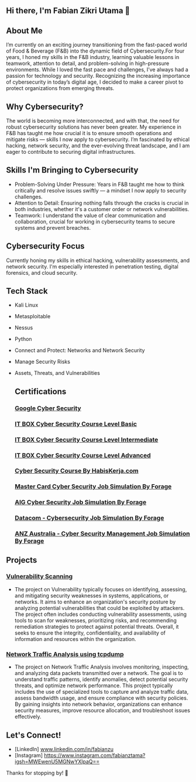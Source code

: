 ## Hi there, I'm Fabian Zikri Utama 👋
## About Me
I’m currently on an exciting journey transitioning from the fast-paced world of Food & Beverage (F&B) into the dynamic field of Cybersecurity.For four years, I honed my skills in the F&B industry, learning valuable lessons in teamwork, attention to detail, and problem-solving in high-pressure environments. While I loved the fast pace and challenges, I’ve always had a passion for technology and security. Recognizing the increasing importance of cybersecurity in today’s digital age, I decided to make a career pivot to protect organizations from emerging threats.
## Why Cybersecurity?
The world is becoming more interconnected, and with that, the need for robust cybersecurity solutions has never been greater. My experience in F&B has taught me how crucial it is to ensure smooth operations and mitigate risks — skills I now apply to cybersecurity. I’m fascinated by ethical hacking, network security, and the ever-evolving threat landscape, and I am eager to contribute to securing digital infrastructures.
## Skills I'm Bringing to Cybersecurity
- Problem-Solving Under Pressure: Years in F&B taught me how to think critically and resolve issues swiftly — a mindset I now apply to security challenges.
- Attention to Detail: Ensuring nothing falls through the cracks is crucial in both industries, whether it's a customer order or network vulnerabilities.
- Teamwork: I understand the value of clear communication and collaboration, crucial for working in cybersecurity teams to secure systems and prevent breaches.
## Cybersecurity Focus
Currently honing my skills in ethical hacking, vulnerability assessments, and network security. I'm especially interested in penetration testing, digital forensics, and cloud security.
## Tech Stack
- Kali Linux
- Metasploitable
- Nessus
- Python
- Connect and Protect: Networks and Network Security
- Manage Security Risks
- Assets, Threats, and Vulnerabilities

  ## Certifications
  ### [Google Cyber Security](https://www.coursera.org/account/accomplishments/professional-cert/UZ5TDKIZLSLX)
  ### [IT BOX Cyber Security Course Level Basic](https://itbox.id/certificate-verifier/139414075-13ECBB898-12CE9C6B3/)
  ### [IT BOX Cyber Security Course Level Intermediate](https://itbox.id/certificate-verifier/139414075-1395F0468-12CE9C6B3/)
  ### [IT BOX Cyber Security Course Level Advanced](https://itbox.id/certificate-verifier/139414075-1395F29E7-12CE9C6B3/)
  ### [Cyber Security Course By HabisKerja.com](https://drive.google.com/file/d/1i-OMxNAPMeax3RG2F7HX33pHIBRZ71RW/view?usp=drive_link)
  ### [Master Card Cyber Security Job Simulation By Forage](https://forage-uploads-prod.s3.amazonaws.com/completion-certificates/mastercard/vcKAB5yYAgvemepGQ_Mastercard_vKKZLz3w23gpAxRQ7_1728104002457_completion_certificate.pdf)
  ### [AIG Cyber Security Job Simulation By Forage](https://forage-uploads-prod.s3.amazonaws.com/completion-certificates/AIG/2ZFnEGEDKTQMtEv9C_AIG_vKKZLz3w23gpAxRQ7_1728110776883_completion_certificate.pdf)
  ### [Datacom - Cybersecurity Job Simulation By Forage](https://forage-uploads-prod.s3.amazonaws.com/completion-certificates/Datacom/yTszJTvkHFBH6zAn3_Datacom_vKKZLz3w23gpAxRQ7_1729515348484_completion_certificate.pdf)
  ### [ANZ Australia - Cyber Security Management Job Simulation By Forage](https://forage-uploads-prod.s3.amazonaws.com/completion-certificates/ANZ/Hf4QMESoFeQwXPsiH_ANZ%20Australia_vKKZLz3w23gpAxRQ7_1729515937646_completion_certificate.pdf)
  
## Projects
### [Vulnerability Scanning](https://github.com/fabzutama/Vulnerability-Scanning-Project)
- The project on Vulnerability typically focuses on identifying, assessing, and mitigating security weaknesses in systems, applications, or networks. It aims to enhance an organization's security posture by analyzing potential vulnerabilities that could be exploited by attackers. The project often includes conducting vulnerability assessments, using tools to scan for weaknesses, prioritizing risks, and recommending remediation strategies to protect against potential threats. Overall, it seeks to ensure the integrity, confidentiality, and availability of information and resources within the organization.
### [Network Traffic Analysis using tcpdump](https://github.com/fabzutama/network-traffic-analysis)
- The project on Network Traffic Analysis involves monitoring, inspecting, and analyzing data packets transmitted over a network. The goal is to understand traffic patterns, identify anomalies, detect potential security threats, and optimize network performance. This project typically includes the use of specialized tools to capture and analyze traffic data, assess bandwidth usage, and ensure compliance with security policies. By gaining insights into network behavior, organizations can enhance security measures, improve resource allocation, and troubleshoot issues effectively.

## Let's Connect!
- [LinkedIn] www.linkedin.com/in/fabianzu
- [Instagram] https://www.instagram.com/fabianztama?igsh=MWEwenU5MGNwYXlpaQ==

Thanks for stopping by! 🚀
